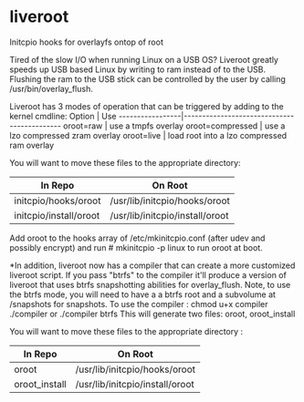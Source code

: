 # liveroot
Initcpio hooks for overlayfs ontop of root

Tired of the slow I/O when running Linux on a USB OS?
Liveroot greatly speeds up USB based Linux by writing to ram instead of to the USB. Flushing the ram to the USB stick can be controlled by the user by calling /usr/bin/overlay_flush.

Liveroot has 3 modes of operation that can be triggered by adding to the kernel cmdline:
   Option           | Use
   -----------------|--------------------------------------------
   oroot=raw        | use a tmpfs overlay
   oroot=compressed | use a lzo compressed zram overlay
   oroot=live       | load root into a lzo compressed ram overlay

You will want to move these files to the appropriate directory:

In Repo                 |   On Root
------------------------|------------------------------------
initcpio/hooks/oroot    |    /usr/lib/initcpio/hooks/oroot
initcpio/install/oroot  |    /usr/lib/initcpio/install/oroot

Add oroot to the hooks array of /etc/mkinitcpio.conf (after udev and possibly encrypt) and run # mkinitcpio -p linux to run oroot at boot.

*In addition, liveroot now has a compiler that can create a more customized liveroot script. If you pass "btrfs" to the compiler it'll produce a version of liveroot that uses btrfs snapshotting abilities for overlay_flush. Note, to use the btrfs mode, you will need to have a a btrfs root and a subvolume at /snapshots for snapshots.
To use the compiler :
   chmod u+x compiler
   ./compiler
 or
   ./compiler btrfs
This will generate two files: oroot, oroot_install

You will want to move these files to the appropriate directory :

In Repo                 |   On Root
------------------------|------------------------------------
oroot                   |    /usr/lib/initcpio/hooks/oroot
oroot_install           |    /usr/lib/initcpio/install/oroot